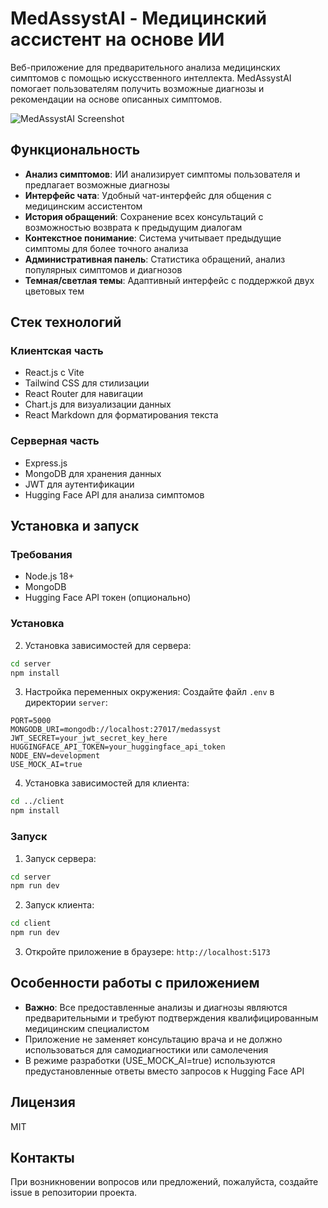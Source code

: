 # MedAssystAI - Медицинский ассистент на основе ИИ

Веб-приложение для предварительного анализа медицинских симптомов с помощью искусственного интеллекта. MedAssystAI помогает пользователям получить возможные диагнозы и рекомендации на основе описанных симптомов.

![MedAssystAI Screenshot](https://via.placeholder.com/800x400?text=MedAssystAI)

## Функциональность

- **Анализ симптомов**: ИИ анализирует симптомы пользователя и предлагает возможные диагнозы
- **Интерфейс чата**: Удобный чат-интерфейс для общения с медицинским ассистентом
- **История обращений**: Сохранение всех консультаций с возможностью возврата к предыдущим диалогам
- **Контекстное понимание**: Система учитывает предыдущие симптомы для более точного анализа
- **Административная панель**: Статистика обращений, анализ популярных симптомов и диагнозов
- **Темная/светлая темы**: Адаптивный интерфейс с поддержкой двух цветовых тем

## Стек технологий

### Клиентская часть

- React.js с Vite
- Tailwind CSS для стилизации
- React Router для навигации
- Chart.js для визуализации данных
- React Markdown для форматирования текста

### Серверная часть

- Express.js
- MongoDB для хранения данных
- JWT для аутентификации
- Hugging Face API для анализа симптомов

## Установка и запуск

### Требования

- Node.js 18+
- MongoDB
- Hugging Face API токен (опционально)

### Установка

2. Установка зависимостей для сервера:

```bash
cd server
npm install
```

3. Настройка переменных окружения:
   Создайте файл `.env` в директории `server`:

```
PORT=5000
MONGODB_URI=mongodb://localhost:27017/medassyst
JWT_SECRET=your_jwt_secret_key_here
HUGGINGFACE_API_TOKEN=your_huggingface_api_token
NODE_ENV=development
USE_MOCK_AI=true
```

4. Установка зависимостей для клиента:

```bash
cd ../client
npm install
```

### Запуск

1. Запуск сервера:

```bash
cd server
npm run dev
```

2. Запуск клиента:

```bash
cd client
npm run dev
```

3. Откройте приложение в браузере: `http://localhost:5173`

## Особенности работы с приложением

- **Важно**: Все предоставленные анализы и диагнозы являются предварительными и требуют подтверждения квалифицированным медицинским специалистом
- Приложение не заменяет консультацию врача и не должно использоваться для самодиагностики или самолечения
- В режиме разработки (USE_MOCK_AI=true) используются предустановленные ответы вместо запросов к Hugging Face API

## Лицензия

MIT

## Контакты

При возникновении вопросов или предложений, пожалуйста, создайте issue в репозитории проекта.

